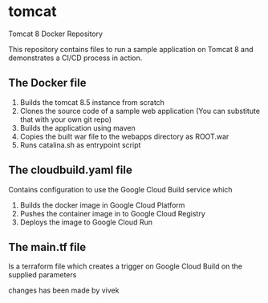 # tomcat
Tomcat 8 Docker Repository

This repository contains files to run a sample application on Tomcat 8 and demonstrates a CI/CD process in action.

## The Docker file

1. Builds the tomcat 8.5 instance from scratch
2. Clones the source code of a sample web application (You can substitute that with your own git repo)
3. Builds the application using maven
4. Copies the built war file to the webapps directory as ROOT.war
5. Runs catalina.sh as entrypoint script

## The cloudbuild.yaml file

Contains configuration to use the Google Cloud Build service which
1. Builds the docker image in Google Cloud Platform
2. Pushes the container image in to Google Cloud Registry
3. Deploys the image to Google Cloud Run

## The main.tf file

Is a terraform file which creates a trigger on Google Cloud Build on the supplied parameters



changes has been made by vivek
